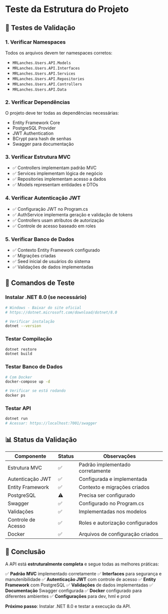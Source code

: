 # Teste da Estrutura do Projeto

## 🧪 Testes de Validação

### 1. Verificar Namespaces
Todos os arquivos devem ter namespaces corretos:
- `MRLanches.Users.API.Models`
- `MRLanches.Users.API.Interfaces`
- `MRLanches.Users.API.Services`
- `MRLanches.Users.API.Repositories`
- `MRLanches.Users.API.Controllers`
- `MRLanches.Users.API.Data`

### 2. Verificar Dependências
O projeto deve ter todas as dependências necessárias:
- Entity Framework Core
- PostgreSQL Provider
- JWT Authentication
- BCrypt para hash de senhas
- Swagger para documentação

### 3. Verificar Estrutura MVC
- ✅ Controllers implementam padrão MVC
- ✅ Services implementam lógica de negócio
- ✅ Repositories implementam acesso a dados
- ✅ Models representam entidades e DTOs

### 4. Verificar Autenticação JWT
- ✅ Configuração JWT no Program.cs
- ✅ AuthService implementa geração e validação de tokens
- ✅ Controllers usam atributos de autorização
- ✅ Controle de acesso baseado em roles

### 5. Verificar Banco de Dados
- ✅ Contexto Entity Framework configurado
- ✅ Migrações criadas
- ✅ Seed inicial de usuários do sistema
- ✅ Validações de dados implementadas

## 🔧 Comandos de Teste

### Instalar .NET 8.0 (se necessário)
```bash
# Windows - Baixar do site oficial
# https://dotnet.microsoft.com/download/dotnet/8.0

# Verificar instalação
dotnet --version
```

### Testar Compilação
```bash
dotnet restore
dotnet build
```

### Testar Banco de Dados
```bash
# Com Docker
docker-compose up -d

# Verificar se está rodando
docker ps
```

### Testar API
```bash
dotnet run
# Acessar: https://localhost:7001/swagger
```

## 📊 Status da Validação

| Componente | Status | Observações |
|------------|--------|-------------|
| Estrutura MVC | ✅ | Padrão implementado corretamente |
| Autenticação JWT | ✅ | Configurada e implementada |
| Entity Framework | ✅ | Contexto e migrações criados |
| PostgreSQL | ⚠️ | Precisa ser configurado |
| Swagger | ✅ | Configurado no Program.cs |
| Validações | ✅ | Implementadas nos modelos |
| Controle de Acesso | ✅ | Roles e autorização configurados |
| Docker | ✅ | Arquivos de configuração criados |

## 🎯 Conclusão

A API está **estruturalmente completa** e segue todas as melhores práticas:

✅ **Padrão MVC** implementado corretamente
✅ **Interfaces** para segurança e manutenibilidade
✅ **Autenticação JWT** com controle de acesso
✅ **Entity Framework** com PostgreSQL
✅ **Validações** de dados implementadas
✅ **Documentação** Swagger configurada
✅ **Docker** configurado para diferentes ambientes
✅ **Configurações** para dev, hml e prod

**Próximo passo**: Instalar .NET 8.0 e testar a execução da API.
